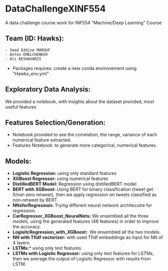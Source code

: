 # DataChallengeXINF554
A data challenge course work for INF554 "Machine/Deep Learning" Course

## Team (ID: Hawks):
    - Imad Eddine MAROUF
    - Anton EMELCHENKOV
    - Ali KESHAVARZI

- Packages requires: create a new conda environement using "Hawks_env.yml"

## Exploratory Data Analysis:
We provided a notebook, with insights about the dataset provided, most useful features 

## Features Selection/Generation:
- Notebook provided to see the correlation, the range, variance of each numerical feature extracted.
- Features Notebook: to generate more categorical, numerical features.

## Models:
- **Logistic Regression:** using only standard features
- **XGBoost Regressor:** using numerical features 
- **DistilledBERT Model:** Regression using distilledBERT model
- **BERT with XGBoost:** Using BERT for binary classification (tweet get 0/not-zero retweet), then we apply regression on tweets classified as non-retweet by BERT.
- **NNsforRegression:** Trying different neural network architecutre for regression.
- **CarRegressor_XGBoost_NeuralNets:** We ensembled all the three models, using the generated features (48 features) in order to improve the accuracy.
- **LogisitcRegression_with_XGBoost:**: We ensembled all the two models.
- **NN with Tfidf vectorizer:** with used Tfidf embeddings as input for NN of 4 layers.
- **LSTMs:*** using only text features
- **LSTMs with Logistic Regressor:** using only text features for LSTMs, then we average the output of Logisitc Regressor with results from LSTM.





